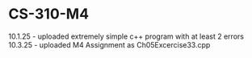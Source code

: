 # CS-310-M4
10.1.25 - uploaded extremely simple c++ program with at least 2 errors
10.3.25 - uploaded M4 Assignment as Ch05Excercise33.cpp
